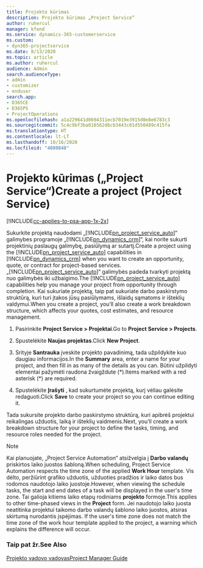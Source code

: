 ```yaml
---
title: Projekto kūrimas
description: Projekto kūrimas „Project Service“
author: ruhercul
manager: kfend
ms.service: dynamics-365-customerservice
ms.custom:
- dyn365-projectservice
ms.date: 8/13/2020
ms.topic: article
ms.author: ruhercul
audience: Admin
search.audienceType:
- admin
- customizer
- enduser
search.app:
- D365CE
- D365PS
- ProjectOperations
ms.openlocfilehash: a1a229641d0694311ecb7019e3915d0e8e6783c3
ms.sourcegitcommit: 5c4c9bf3ba018562d6cb3443c01d550489c415fa
ms.translationtype: HT
ms.contentlocale: lt-LT
ms.lasthandoff: 10/16/2020
ms.locfileid: "4080848"
---
```

# <a name="create-a-project-project-service"></a><span data-ttu-id="60072-103">Projekto kūrimas („Project Service“)</span><span class="sxs-lookup"><span data-stu-id="60072-103">Create a project (Project Service)</span></span>

[!INCLUDE[cc-applies-to-psa-app-1x-2x](../includes/cc-applies-to-psa-app-1x-2x.md)]

<span data-ttu-id="60072-104">Sukurkite projektą naudodami „[!INCLUDE[pn_project_service_auto](../includes/pn-project-service-auto.md)]“ galimybes programoje „[!INCLUDE[pn_dynamics_crm](../includes/pn-dynamics-crm.md)]“, kai norite sukurti projektinių paslaugų galimybę, pasiūlymą ar sutartį.</span><span class="sxs-lookup"><span data-stu-id="60072-104">Create a project using the [!INCLUDE[pn_project_service_auto](../includes/pn-project-service-auto.md)] capabilities in [!INCLUDE[pn_dynamics_crm](../includes/pn-dynamics-crm.md)] when you want to create an opportunity, quote, or contract for project-based services.</span></span> <span data-ttu-id="60072-105">„[!INCLUDE[pn_project_service_auto](../includes/pn-project-service-auto.md)]“ galimybės padeda tvarkyti projektą nuo galimybės iki užbaigimo.</span><span class="sxs-lookup"><span data-stu-id="60072-105">The [!INCLUDE[pn_project_service_auto](../includes/pn-project-service-auto.md)] capabilities help you manage your project from opportunity through completion.</span></span> <span data-ttu-id="60072-106">Kai sukuriate projektą, taip pat sukuriate darbo paskirstymo struktūrą, kuri turi įtakos jūsų pasiūlymams, išlaidų sąmatoms ir išteklių valdymui.</span><span class="sxs-lookup"><span data-stu-id="60072-106">When you create a project, you’ll also create a work breakdown structure, which affects your quotes, cost estimates, and resource management.</span></span>  
  
1.  <span data-ttu-id="60072-107">Pasirinkite **Project Service > Projektai**.</span><span class="sxs-lookup"><span data-stu-id="60072-107">Go to **Project Service > Projects**.</span></span>  
  
2.  <span data-ttu-id="60072-108">Spustelėkite **Naujas projektas**.</span><span class="sxs-lookup"><span data-stu-id="60072-108">Click **New Project**.</span></span>  
  
3.  <span data-ttu-id="60072-109">Srityje **Santrauka** įveskite projekto pavadinimą, tada užpildykite kuo daugiau informacijos.</span><span class="sxs-lookup"><span data-stu-id="60072-109">In the **Summary** area, enter a name for your project, and then fill in as many of the details as you can.</span></span> <span data-ttu-id="60072-110">Būtini užpildyti elementai pažymėti raudona žvaigždute (\*).</span><span class="sxs-lookup"><span data-stu-id="60072-110">Items marked with a red asterisk (\*) are required.</span></span>  
  
4.  <span data-ttu-id="60072-111">Spustelėkite **Įrašyti** , kad sukurtumėte projektą, kurį vėliau galėsite redaguoti.</span><span class="sxs-lookup"><span data-stu-id="60072-111">Click **Save** to create your project so you can continue editing it.</span></span>  
  
<span data-ttu-id="60072-112">Tada sukursite projekto darbo paskirstymo struktūrą, kuri apibrėš projektui reikalingas užduotis, laiką ir išteklių vaidmenis.</span><span class="sxs-lookup"><span data-stu-id="60072-112">Next, you’ll create a work breakdown structure for your project to define the tasks, timing, and resource roles needed for the project.</span></span>  

> [!NOTE]
> <span data-ttu-id="60072-113">Kai planuojate, „Project Service Automation“ atsižvelgia į **Darbo valandų** priskirtos laiko juostos šabloną.</span><span class="sxs-lookup"><span data-stu-id="60072-113">When scheduling, Project Service Automation respects the time zone of the applied **Work Hour** template.</span></span> <span data-ttu-id="60072-114">Vis dėlto, peržiūrint grafiko užduotis, užduoties pradžios ir laiko datos bus rodomos naudotojo laiko juostoje.</span><span class="sxs-lookup"><span data-stu-id="60072-114">However, when viewing the schedule tasks, the start and end dates of a task will be displayed in the user's time zone.</span></span> <span data-ttu-id="60072-115">Tai galioja kitiems laiko etapų rodiniams **projekto** formoje.</span><span class="sxs-lookup"><span data-stu-id="60072-115">This applies to other time-phased views in the **Project** form.</span></span> <span data-ttu-id="60072-116">Jei naudotojo laiko juosta neatitinka projektui taikomo darbo valandų šablono laiko juostos, atsiras skirtumą nurodantis įspėjimas. </span><span class="sxs-lookup"><span data-stu-id="60072-116">If the user's time zone does not match the time zone of the work hour template applied to the project, a warning which explains the difference will occur.</span></span> 
  
### <a name="see-also"></a><span data-ttu-id="60072-117">Taip pat žr.</span><span class="sxs-lookup"><span data-stu-id="60072-117">See Also</span></span>  
 [<span data-ttu-id="60072-118">Projekto vadovo vadovas</span><span class="sxs-lookup"><span data-stu-id="60072-118">Project Manager Guide</span></span>](../psa/project-manager-guide.md)
